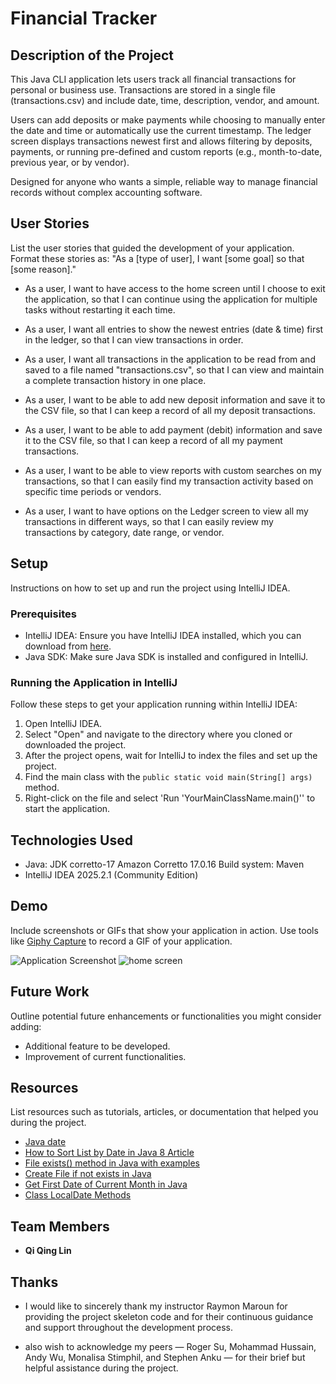 # Financial Tracker 

## Description of the Project

This Java CLI application lets users track all financial transactions for personal or business use. 
Transactions are stored in a single file (transactions.csv) and include date, time, description, vendor, and amount.

Users can add deposits or make payments while choosing to manually enter the date and time or automatically use the current timestamp. 
The ledger screen displays transactions newest first and allows filtering by deposits, payments, or running pre-defined and custom reports (e.g., month-to-date, previous year, or by vendor).

Designed for anyone who wants a simple, reliable way to manage financial records without complex accounting software.


## User Stories

List the user stories that guided the development of your application. Format these stories as: "As a [type of user], I want [some goal] so that [some reason]."

- As a user, I want to have access to the home screen until I choose to exit the application,
so that I can continue using the application for multiple tasks without restarting it each time.

- As a user, I want all entries to show the newest entries (date & time) first in the ledger,
so that I can view transactions in order.

- As a user, I want all transactions in the application to be read from and saved to a file named "transactions.csv",
so that I can view and maintain a complete transaction history in one place.

- As a user, I want to be able to add new deposit information and save it to the CSV file,
so that I can keep a record of all my deposit transactions.

- As a user, I want to be able to add payment (debit) information and save it to the CSV file,
so that I can keep a record of all my payment transactions.

- As a user, I want to be able to view reports with custom searches on my transactions,
so that I can easily find my transaction activity based on specific time periods or vendors.

- As a user, I want to have options on the Ledger screen to view all my transactions in different ways,
so that I can easily review my transactions by category, date range, or vendor.
## Setup

Instructions on how to set up and run the project using IntelliJ IDEA.

### Prerequisites

- IntelliJ IDEA: Ensure you have IntelliJ IDEA installed, which you can download from [here](https://www.jetbrains.com/idea/download/).
- Java SDK: Make sure Java SDK is installed and configured in IntelliJ.

### Running the Application in IntelliJ

Follow these steps to get your application running within IntelliJ IDEA:

1. Open IntelliJ IDEA.
2. Select "Open" and navigate to the directory where you cloned or downloaded the project.
3. After the project opens, wait for IntelliJ to index the files and set up the project.
4. Find the main class with the `public static void main(String[] args)` method.
5. Right-click on the file and select 'Run 'YourMainClassName.main()'' to start the application.

## Technologies Used

- Java: JDK corretto-17 Amazon Corretto 17.0.16
  Build system: Maven
- IntelliJ IDEA 2025.2.1 (Community Edition)

## Demo

Include screenshots or GIFs that show your application in action. Use tools like [Giphy Capture](https://giphy.com/apps/giphycapture) to record a GIF of your application.

![Application Screenshot](path/to/your/screenshot.png)
![home screen](demoScreenShotNGIFs/homeScreen.png)

## Future Work

Outline potential future enhancements or functionalities you might consider adding:

- Additional feature to be developed.
- Improvement of current functionalities.

## Resources

List resources such as tutorials, articles, or documentation that helped you during the project.

- [Java date](https://beginnersbook.com/2013/05/java-date/)
- [How to Sort List by Date in Java 8 Article](https://javatechonline.com/how-to-sort-list-by-date-in-java-8/)
- [File exists() method in Java with examples](https://www.geeksforgeeks.org/java/file-exists-method-in-java-with-examples/)
- [Create File if not exists in Java ](https://www.w3docs.com/snippets/java/java-fileoutputstream-create-file-if-not-exists.html#:~:text=To%20create%20a%20file%20using,file%20file%2Dio%20new%2Doperator)
- [Get First Date of Current Month in Java](https://www.baeldung.com/java-current-month-start-date)
- [Class LocalDate Methods](https://docs.oracle.com/javase/8/docs/api/java/time/LocalDate.html)

## Team Members

- **Qi Qing Lin** 


## Thanks

- I would like to sincerely thank my instructor Raymon Maroun for providing the project skeleton code and for 
their continuous guidance and support throughout the development process.

- also wish to acknowledge my peers — Roger Su, Mohammad Hussain, Andy Wu, Monalisa Stimphil, and Stephen Anku — 
for their brief but helpful assistance during the project.
